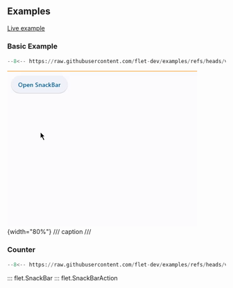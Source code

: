 ## Examples

[Live example](https://flet-controls-gallery.fly.dev/dialogs/snackbar)

### Basic Example

```python
--8<-- https://raw.githubusercontent.com/flet-dev/examples/refs/heads/v1-docs/python/controls/snack-bar/basic.py
```

![basic](https://raw.githubusercontent.com/flet-dev/examples/v1-docs/python/controls/snack-bar/media/basic.gif){width="80%"}
/// caption
///

### Counter

```python
--8<-- https://raw.githubusercontent.com/flet-dev/examples/refs/heads/v1-docs/python/controls/snack-bar/counter.py
```

::: flet.SnackBar
::: flet.SnackBarAction
